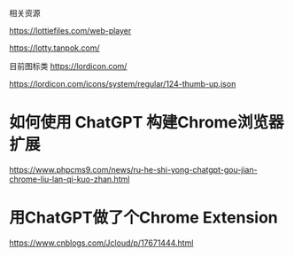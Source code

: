 
相关资源

https://lottiefiles.com/web-player

https://lotty.tanpok.com/

  

目前图标类 https://lordicon.com/

https://lordicon.com/icons/system/regular/124-thumb-up.json


# 如何使用 ChatGPT 构建Chrome浏览器扩展
https://www.phpcms9.com/news/ru-he-shi-yong-chatgpt-gou-jian-chrome-liu-lan-qi-kuo-zhan.html


# 用ChatGPT做了个Chrome Extension

https://www.cnblogs.com/Jcloud/p/17671444.html